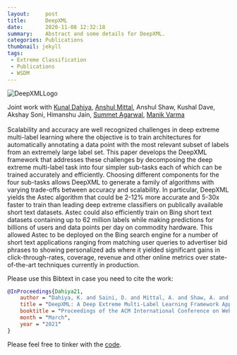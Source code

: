 ```yaml
---
layout:     post
title:      DeepXML
date:       2020-11-08 12:32:18
summary:    Abstract and some details for DeepXML.
categories: Publications
thumbnail: jekyll
tags:
 - Extreme Classification
 - Publications
 - WSDM
---
```



![DeepXMLLogo](https://i.postimg.cc/28M4zbrs/Deep-XMLLogo.png)

Joint work with [Kunal Dahiya](https://kunaldahiya.github.io), [Anshul Mittal](http://anshulmittal.org/), Anshul Shaw, Kushal Dave, Akshay Soni, Himanshu Jain, [Summet Agarwal](https://web.iitd.ac.in/~sumeet/), [Manik Varma](http://manikvarma.org/)
<br>
<br>
Scalability and accuracy are well recognized challenges in deep extreme multi-label learning where the objective is to train architectures for automatically annotating a data point with the most relevant subset of labels from an extremely large label set. This paper develops the DeepXML framework that addresses these challenges by decomposing the deep extreme multi-label task into four simpler sub-tasks each of which can be trained accurately and efficiently. Choosing different components for the four sub-tasks allows DeepXML to generate a family of algorithms with varying trade-offs between accuracy and scalability. In particular, DeepXML yields the Astec algorithm that could be 2-12% more accurate and 5-30x faster to train than leading deep extreme classifiers on publically available short text datasets. Astec could also efficiently train on Bing short text datasets containing up to 62 million labels while making predictions for billions of users and data points per day on commodity hardware. This allowed Astec to be deployed on the Bing search engine for a number of short text applications ranging from matching user queries to advertiser bid phrases to showing personalized ads where it yielded significant gains in click-through-rates, coverage, revenue and other online metrics over state-of-the-art techniques currently in production.

Please use this Bibtext in case you need to cite the work:
```bib
@InProceedings{Dahiya21,
    author = "Dahiya, K. and Saini, D. and Mittal, A. and Shaw, A. and Dave, K. and Soni, A. and Jain, H. and Agarwal, S. and Varma, M.",
    title = "DeepXML: A Deep Extreme Multi-Label Learning Framework Applied to Short Text Documents",
    booktitle = "Proceedings of the ACM International Conference on Web Search and Data Mining",
    month = "March",
    year = "2021"
}
```

Please feel free to tinker with the [code](https://github.com/Extreme-classification/deepxml).